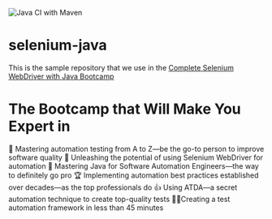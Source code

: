 ![Java CI with Maven](https://github.com/nadvolod/selenium-java/workflows/Java%20CI%20with%20Maven/badge.svg)
# selenium-java
This is the sample repository that we use in the [Complete Selenium WebDriver with Java Bootcamp](http://ultimateqa.com/selenium-java)

# The Bootcamp that Will Make You Expert in

💪 Mastering automation testing from A to Z—be the go-to person to improve software quality
🚀 Unleashing the potential of using Selenium WebDriver for automation
🧠 Mastering Java for Software Automation Engineers—the way to definitely go pro
🏆 Implementing automation best practices established over decades—as the top professionals do
👍 Using ATDA—a secret automation technique to create top-quality tests
🦸‍♀️️Creating a test automation framework in less than 45 minutes
